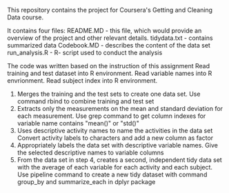 
This repository contains the project for Coursera's Getting and Cleaning Data course. 

It contains four files:
  README.MD - this file, which would provide an overview of the project and other relevant     details.
  tidydata.txt - contains summarized data
  Codebook.MD - describes the content of the data set
  run_analysis.R - R- script used to conduct the analysis
  
The code was written based on the instruction of this assignment
Read training and test dataset into R environment. Read variable names into R envrionment. Read subject index into R environment.

1. Merges the training and the test sets to create one data set. Use command rbind to combine training and test set
2. Extracts only the measurements on the mean and standard deviation for each measurement. Use grep command to get column indexes for variable name contains "mean()" or "std()"
3. Uses descriptive activity names to name the activities in the data set Convert activity labels to characters and add a new column as factor
4. Appropriately labels the data set with descriptive variable names. Give the selected descriptive names to variable columns
5. From the data set in step 4, creates a second, independent tidy data set with the average of each variable for each activity and each subject. Use pipeline command to create a new tidy dataset with command group_by and summarize_each in dplyr package
